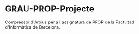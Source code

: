 # GRAU-PROP-Projecte
Compressor d'Arxius per a l'assignatura de PROP de la Factultad d'Informàtica de Barcelona.
